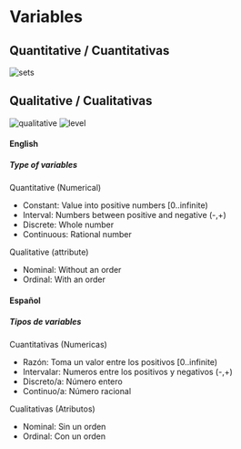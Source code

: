 # Variables

## Quantitative / Cuantitativas
![sets](https://www.ditutor.com/numeros_reales/images/10.gif)

## Qualitative / Cualitativas
![qualitative](https://encrypted-tbn0.gstatic.com/images?q=tbn:ANd9GcRW-9rif4Zni6k_0oBrvaGTZ_rQ_WI0wzUvMpWDLkFNolrHLYI0OQ&s)
![level](https://cdn.pixabay.com/photo/2016/12/25/16/40/volume-1930242_960_720.png)


#### English 
##### Type of variables 
Quantitative (Numerical)
- Constant: Value into positive numbers [0..infinite)
- Interval: Numbers between positive and negative (-,+) 
- Discrete: Whole number 
- Continuous: Rational number 

Qualitative (attribute)
- Nominal: Without an order
- Ordinal: With an order

#### Español
##### Tipos de variables 
Cuantitativas (Numericas)
- Razón: Toma un valor entre los positivos [0..infinite)
- Intervalar: Numeros entre los positivos y negativos (-,+) 
- Discreto/a: Número entero 
- Continuo/a: Número racional

Cualitativas (Atributos)
- Nominal: Sin un orden
- Ordinal: Con un orden